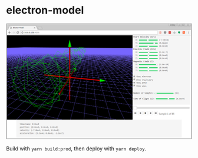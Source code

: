 # electron-model

![demo](https://github.com/agibalov/electron-model/raw/master/demo.png)

Build with `yarn build:prod`, then deploy with `yarn deploy`.
